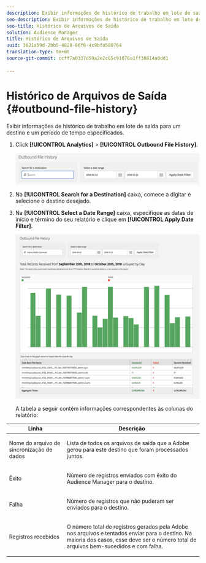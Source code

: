 ```yaml
---
description: Exibir informações de histórico de trabalho em lote de saída para um destino e um período de tempo especificados.
seo-description: Exibir informações de histórico de trabalho em lote de saída para um destino e um período de tempo especificados.
seo-title: Histórico de Arquivos de Saída
solution: Audience Manager
title: Histórico de Arquivos de Saída
uuid: 3621a59d-2bb5-4828-86f6-4c9bfa580764
translation-type: tm+mt
source-git-commit: ccff7a0337d59a2e2c65c91076a1ff38814a0dd1

---
```



# Histórico de Arquivos de Saída {#outbound-file-history}

Exibir informações de histórico de trabalho em lote de saída para um destino e um período de tempo especificados.

<!-- 

t_reports_outbound_history.xml

 -->

1. Click **[!UICONTROL Analytics]** &gt; **[!UICONTROL Outbound File History]**.

   ![Resultado da etapa](assets/outbound_history.png)

1. Na **[!UICONTROL Search for a Destination]** caixa, comece a digitar e selecione o destino desejado.
1. Na **[!UICONTROL Select a Date Range]** caixa, especifique as datas de início e término do seu relatório e clique em **[!UICONTROL Apply Date Filter]**.

   ![Resultado da etapa](assets/outbound_history_stats.png)

   A tabela a seguir contém informações correspondentes às colunas do relatório:

<table id="table_93076D46AC50411395E72B9B987E99BE"> 
 <thead> 
  <tr> 
   <th colname="col1" class="entry"> Linha </th> 
   <th colname="col2" class="entry"> Descrição </th> 
  </tr> 
 </thead>
 <tbody> 
  <tr> 
   <td colname="col1"> Nome do arquivo de sincronização de dados </td> 
   <td colname="col2"> <p>Lista de todos os arquivos de saída que <span class="keyword"> a Adobe</span> gerou para este destino que foram processados juntos. </p> </td> 
  </tr> 
  <tr> 
   <td colname="col1"> Êxito </td> 
   <td colname="col2"> <p>Número de registros enviados com êxito do <span class="keyword"> Audience Manager</span> para o destino. </p> </td> 
  </tr> 
  <tr> 
   <td colname="col1"> Falha </td> 
   <td colname="col2"> <p>Número de registros que não puderam ser enviados para o destino. </p> </td> 
  </tr> 
  <tr> 
   <td colname="col1"> Registros recebidos </td> 
   <td colname="col2"> <p>O número total de registros <span class="keyword"> gerados pela Adobe</span> nos arquivos e tentados enviar para o destino. Na maioria dos casos, esse deve ser o número total de arquivos bem-sucedidos e com falha. </p> </td> 
  </tr> 
 </tbody> 
</table>
